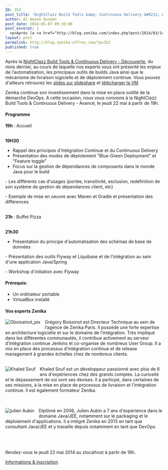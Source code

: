 ```yaml
---
ID: 352
post_title: 'NightClazz Build Tools &amp; Continuous Delivery &#8211; Avancé, le 22 mai au zlocalhost'
author: Al Amine Ousman
post_date: 2014-05-07 09:30:00
post_excerpt: |
  <p>Après la <a href="http://blog.zenika.com/index.php?post/2014/03/14/NightClazz-Build-Tools-Continuous-Delivery-Decouverte-le-3-avril-au-zlocalhost">NightClazz Build Tools &amp; Continuous Delivery - Découverte</a>, du mois dernier, au cours de laquelle nos experts vous ont présenté les enjeux de l’automatisation, les principaux outils de builds Java ainsi que le mécanisme de livraison logicielle et de déploiement continue. Vous pouvez d'ailleurs retrouvez les <a href="http://www.slideshare.net/Zenika/nightclazz">slides sur slideshare</a> et <a href="https://mega.co.nz/#!hlRTFCaD!gSA40z9NvqIYLwAV1Y5O-a0YYKSjEyeitQRXtPAUAaM">télécharger la VM</a></p>
layout: post
permalink: http://blog.zenika-offres.com/?p=352
published: true
---
```

<p>Après la <a href="http://blog.zenika.com/index.php?post/2014/03/14/NightClazz-Build-Tools-Continuous-Delivery-Decouverte-le-3-avril-au-zlocalhost">NightClazz Build Tools &amp; Continuous Delivery - Découverte</a>, du mois dernier, au cours de laquelle nos experts vous ont présenté les enjeux de l’automatisation, les principaux outils de builds Java ainsi que le mécanisme de livraison logicielle et de déploiement continue. Vous pouvez d'ailleurs retrouvez les <a href="http://www.slideshare.net/Zenika/nightclazz">slides sur slideshare</a> et <a href="https://mega.co.nz/#!hlRTFCaD!gSA40z9NvqIYLwAV1Y5O-a0YYKSjEyeitQRXtPAUAaM">télécharger la VM</a></p>
<!--more-->
<p>Zenika continue son investissement dans la mise en place outillé de la démarche DevOps. A cette occasion, nous vous convions à la NightClazz Build Tools &amp; Continuous Delivery - Avancé, le jeudi  22 mai à partir de 19h.</p> <h4>Programme</h4> <p><strong>19h</strong>&nbsp;: Accueil <br /><br /></p> <p><strong>19H30</strong></p> <ul> <li>Rappel des principes d'Intégration Continue et du Continuous Delivery</li> <li>Présentation des modes de déploiement "Blue-Green Deployment" et "Feature toggle"</li> <li>Focus sur la gestion de dépendances de composants dans le monde Java pour le build</li> </ul> <p>- Les différents cas d'usages (portée, transitivité, exclusion, redéfinition de son système de gestion de dépendances client, etc)<br /></p> <p>- Exemple de mise en oeuvre avec Maven et Gradle et présentation des différences</p> <p><br />
<strong>21h</strong>&nbsp;: Buffet Pizza<br /><br /></p> <p><strong>21h30</strong></p> <ul> <li>Présentation du principe d'automatisation des schémas de base de données</li> </ul> <p>- Présentation des outils Flyway et Liquibase et de l'intégration au sein d'une application Java/Spring<br /></p> <p>- Workshop d'initiation avec Flyway</p> <h4>Prérequis:</h4> <ul> <li>Un ordinateur portable</li> <li>VirtualBox installé</li> </ul> <h4>Vos experts Zenika</h4> <p><img src="/wp-content/uploads/2015/07/gregory_boissinot.png" alt="Gboissinot_pix" style="float:left; margin: 0 1em 1em 0;" title="Gboissinot_pix" />Grégory Boissinot est Directeur Technique au sein de l’agence de Zenika Paris. Il possède une forte expertise en architecture logicielle et sur le domaine de l’intégration. Très impliqué dans les différentes communautés, il contribue activement au serveur d’intégration continue Jenkins et co-organise de nombreux User Group. Il a mis en place des processus d’intégration continue et de release management à grandes échelles chez de nombreux clients.<br />
<br /></p> <p><img src="/wp-content/uploads/2015/07/khaled_souf.jpg" alt="Khaled Souf" style="float:left; margin: 0 1em 1em 0;" title="Khaled Souf" />Khaled Souf est un développeur passionné avec plus de 6 ans d'expériences chez des grands comptes. La curiosité et le dépassement de soi sont ses devises. Il a particpé, dans certaines de ses missions, à la mise en place de processus de livraison et l'intégration continue. Il est également formateur Zenika.<br />
<br /><br /></p> <p><img src="/wp-content/uploads/2015/07/Photo-de-Aubin.png" alt="julien Aubin" style="float:left; margin: 0 1em 1em 0;" title="julien Aubin" />Diplômé en 2006, Julien Aubin a 7 ans d'expérience dans le domaine Java/JEE, notamment sur le packaging et le déploiement d'applications. Il a intégré Zenika en 2013 en tant que consultant Java/JEE et y travaille depuis notamment en tant que DevOps.<br /><br />
<br />
<br /></p> <p>Rendez-vous le jeudi 22 mai 2014 au zlocalhost à partir de 19h.<br /></p> <p><a href="https://nightclazz-buildtools-continuousdelivery-avance.eventbrite.fr">Informations &amp; inscription</a></p>